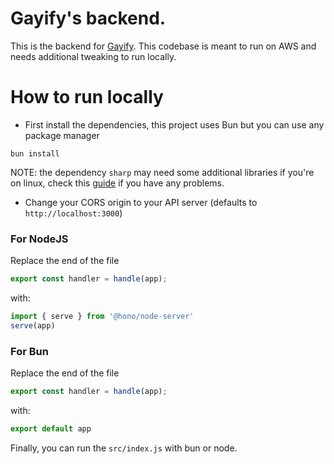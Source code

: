 # Gayify's backend.

This is the backend for [Gayify](https://github.com/Sof1dev/gayify).
This codebase is meant to run on AWS and needs additional tweaking to run locally.

# How to run locally
- First install the dependencies, this project uses Bun but you can use any package manager

```
bun install
```
NOTE: the dependency `sharp` may need some additional libraries if you're on linux, check this [guide](https://sharp.pixelplumbing.com/install) if you have any problems.


- Change your CORS origin to your API server (defaults to `http://localhost:3000`)

### For NodeJS

Replace the end of the file 

```js
export const handler = handle(app);
```

with:

```js
import { serve } from '@hono/node-server'
serve(app)
```

### For Bun

Replace the end of the file 

```js
export const handler = handle(app);
```

with:

```js
export default app
```


Finally, you can run the `src/index.js` with bun or node.